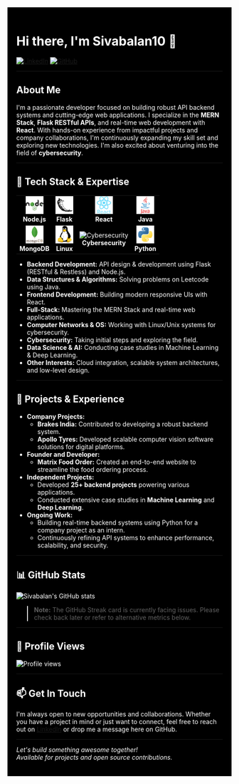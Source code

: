 <div style="background-color: #000; color: #fff; padding: 20px;">

# Hi there, I'm Sivabalan10 👋

[![LinkedIn](https://img.shields.io/badge/LinkedIn-Connect-blue?style=flat-square&logo=linkedin)](https://in.linkedin.com/in/sivabalan10)
[![GitHub](https://img.shields.io/badge/GitHub-Sivabalan10-181717?style=flat-square&logo=github)](https://github.com/Sivabalan10)

---

## About Me

I'm a passionate developer focused on building robust API backend systems and cutting-edge web applications. I specialize in the **MERN Stack**, **Flask RESTful APIs**, and real-time web development with **React**. With hands-on experience from impactful projects and company collaborations, I'm continuously expanding my skill set and exploring new technologies. I'm also excited about venturing into the field of **cybersecurity**.

---

## 🔧 Tech Stack & Expertise

<table>
  <tr>
    <td align="center"><img src="https://raw.githubusercontent.com/devicons/devicon/master/icons/nodejs/nodejs-original-wordmark.svg" width="40" alt="Node.js" /><br /><b>Node.js</b></td>
    <td align="center"><img src="https://raw.githubusercontent.com/devicons/devicon/master/icons/flask/flask-original.svg" width="40" alt="Flask" /><br /><b>Flask</b></td>
    <td align="center"><img src="https://raw.githubusercontent.com/devicons/devicon/master/icons/react/react-original-wordmark.svg" width="40" alt="React" /><br /><b>React</b></td>
    <td align="center"><img src="https://raw.githubusercontent.com/devicons/devicon/master/icons/java/java-original-wordmark.svg" width="40" alt="Java" /><br /><b>Java</b></td>
  </tr>
  <tr>
    <td align="center"><img src="https://raw.githubusercontent.com/devicons/devicon/master/icons/mongodb/mongodb-original-wordmark.svg" width="40" alt="MongoDB" /><br /><b>MongoDB</b></td>
    <td align="center"><img src="https://raw.githubusercontent.com/devicons/devicon/master/icons/linux/linux-original.svg" width="40" alt="Linux" /><br /><b>Linux</b></td>
    <td align="center"><img src="https://upload.wikimedia.org/wikipedia/commons/thumb/e/e7/Shield_icon.svg/1200px-Shield_icon.svg.png" width="40" alt="Cybersecurity" /><br /><b>Cybersecurity</b></td>
    <td align="center"><img src="https://raw.githubusercontent.com/devicons/devicon/master/icons/python/python-original.svg" width="40" alt="Python" /><br /><b>Python</b></td>
  </tr>
</table>

- **Backend Development:** API design & development using Flask (RESTful & Restless) and Node.js.
- **Data Structures & Algorithms:** Solving problems on Leetcode using Java.
- **Frontend Development:** Building modern responsive UIs with React.
- **Full-Stack:** Mastering the MERN Stack and real-time web applications.
- **Computer Networks & OS:** Working with Linux/Unix systems for cybersecurity.
- **Cybersecurity:** Taking initial steps and exploring the field.
- **Data Science & AI:** Conducting case studies in Machine Learning & Deep Learning.
- **Other Interests:** Cloud integration, scalable system architectures, and low-level design.

---

## 🚀 Projects & Experience

- **Company Projects:**
  - **Brakes India:** Contributed to developing a robust backend system.
  - **Apollo Tyres:** Developed scalable computer vision software solutions for digital platforms.
- **Founder and Developer:**
  - **Matrix Food Order:** Created an end-to-end website to streamline the food ordering process.
- **Independent Projects:**
  - Developed **25+ backend projects** powering various applications.
  - Conducted extensive case studies in **Machine Learning** and **Deep Learning**.
- **Ongoing Work:**
  - Building real-time backend systems using Python for a company project as an intern.
  - Continuously refining API systems to enhance performance, scalability, and security.

---

## 📊 GitHub Stats

![Sivabalan's GitHub stats](https://github-readme-stats.vercel.app/api?username=Sivabalan10&show_icons=true&theme=dark)

> **Note:** The GitHub Streak card is currently facing issues. Please check back later or refer to alternative metrics below.

---

## 👀 Profile Views

![Profile views](https://komarev.com/ghpvc/?username=Sivabalan10)

---

## 📫 Get In Touch

I'm always open to new opportunities and collaborations. Whether you have a project in mind or just want to connect, feel free to reach out on [LinkedIn](https://in.linkedin.com/in/sivabalan10) or drop me a message here on GitHub.

---

*Let's build something awesome together!*  
*Available for projects and open source contributions.*

</div>
